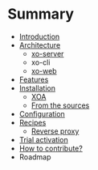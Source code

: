 # Summary

* [Introduction](README.md)
* [Architecture](architecture.md)
   * [xo-server](xo-server.md)
   * xo-cli
   * [xo-web](xo-web.md)
* [Features](features.md)
* [Installation](installation.md)
   * [XOA](xoa.md)
   * [From the sources](from_the_sources.md)
* [Configuration](configuration.md)
* [Recipes](recipes.md)
   * [Reverse proxy](reverse_proxy.md)
* [Trial activation](trial_activation.md)
* [How to contribute?](how_to_contribute.md)
* Roadmap


